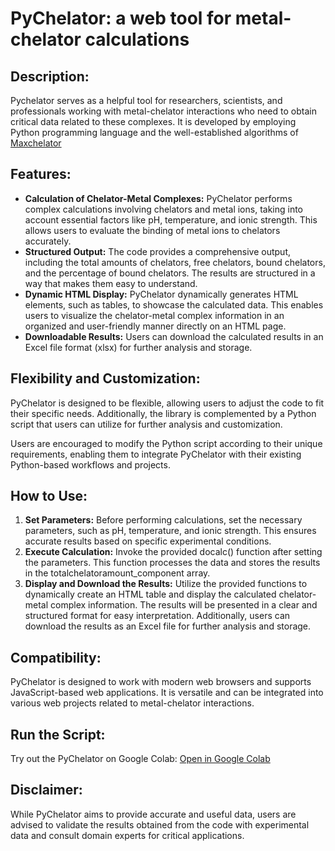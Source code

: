 <!DOCTYPE html>
<html>
<body>
  <h1>PyChelator: a web tool for metal-chelator calculations</h1>
  <h2>Description:</h2>
  <p>Pychelator serves as a helpful tool for researchers, scientists, and professionals working with metal-chelator interactions who need to obtain critical data related to these complexes. It is developed by employing Python programming language and the well-established algorithms of <a href="https://somapp.ucdmc.ucdavis.edu/pharmacology/bers/maxchelator/" target="_blank">Maxchelator</a></p>

  <h2>Features:</h2>
  <ul>
    <li><strong>Calculation of Chelator-Metal Complexes:</strong> PyChelator performs complex calculations involving chelators and metal ions, taking into account essential factors like pH, temperature, and ionic strength. This allows users to evaluate the binding of metal ions to chelators accurately.</li>
    <li><strong>Structured Output:</strong> The code provides a comprehensive output, including the total amounts of chelators, free chelators, bound chelators, and the percentage of bound chelators. The results are structured in a way that makes them easy to understand.</li>
    <li><strong>Dynamic HTML Display:</strong> PyChelator dynamically generates HTML elements, such as tables, to showcase the calculated data. This enables users to visualize the chelator-metal complex information in an organized and user-friendly manner directly on an HTML page.</li>
     <li><strong>Downloadable Results:</strong> Users can download the calculated results in an Excel file format (xlsx) for further analysis and storage.</li>

  </ul>

  <h2>Flexibility and Customization:</h2>
  <p>PyChelator is designed to be flexible, allowing users to adjust the code to fit their specific needs. Additionally, the library is complemented by a Python script that users can utilize for further analysis and customization.</p>
  <p>Users are encouraged to modify the Python script according to their unique requirements, enabling them to integrate PyChelator with their existing Python-based workflows and projects.</p>

  <h2>How to Use:</h2>
  <ol>
    <li><strong>Set Parameters:</strong> Before performing calculations, set the necessary parameters, such as pH, temperature, and ionic strength. This ensures accurate results based on specific experimental conditions.</li>
    <li><strong>Execute Calculation:</strong> Invoke the provided docalc() function after setting the parameters. This function processes the data and stores the results in the totalchelatoramount_component array.</li>
    <li><strong>Display and Download the Results:</strong> Utilize the provided functions to dynamically create an HTML table and display the calculated chelator-metal complex information. The results will be presented in a clear and structured format for easy interpretation. Additionally, users can download the results as an Excel file for further analysis and storage.</li>
  </ol>

  <h2>Compatibility:</h2>
  <p>PyChelator is designed to work with modern web browsers and supports JavaScript-based web applications. It is versatile and can be integrated into various web projects related to metal-chelator interactions.</p>
 <h2>Run the Script:</h2>
  <p>Try out the PyChelator on Google Colab: <a href="https://colab.research.google.com/drive/11u4w6PD4U_Y3j8kLM70c_TW6IkRYz5OF?usp=sharing" target="_blank">Open in Google Colab</a></p>
  
  <h2>Disclaimer:</h2>
  <p>While PyChelator aims to provide accurate and useful data, users are advised to validate the results obtained from the code with experimental data and consult domain experts for critical applications.</p>
</body>
</html>
